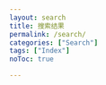 ```yaml
---
layout: search
title: 搜索结果
permalink: /search/
categories: ["Search"]
tags: ["Index"]
noToc: true

---
```



